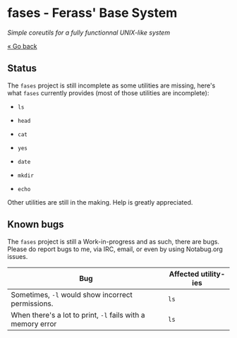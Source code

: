 # fases - Ferass' Base System

*Simple coreutils for a fully functionnal UNIX-like system*

[« Go back](/README.md)

## Status

The `fases` project is still incomplete as some utilities are missing, here's 
what `fases` currently provides (most of those utilities are incomplete):

- `ls`

- `head`

- `cat`

- `yes`

- `date`

- `mkdir`

- `echo`

Other utilities are still in the making. Help is greatly appreciated.

## Known bugs

The `fases` project is still a Work-in-progress and as such, there are bugs.
Please do report bugs to me, via IRC, email, or even by using Notabug.org 
issues.

| Bug                                          | Affected utility-ies |
|-------------------------------------------------------------|-------|
| Sometimes, `-l` would show incorrect permissions.           | `ls`  |
| When there's a lot to print, `-l` fails with a memory error | `ls`  |


